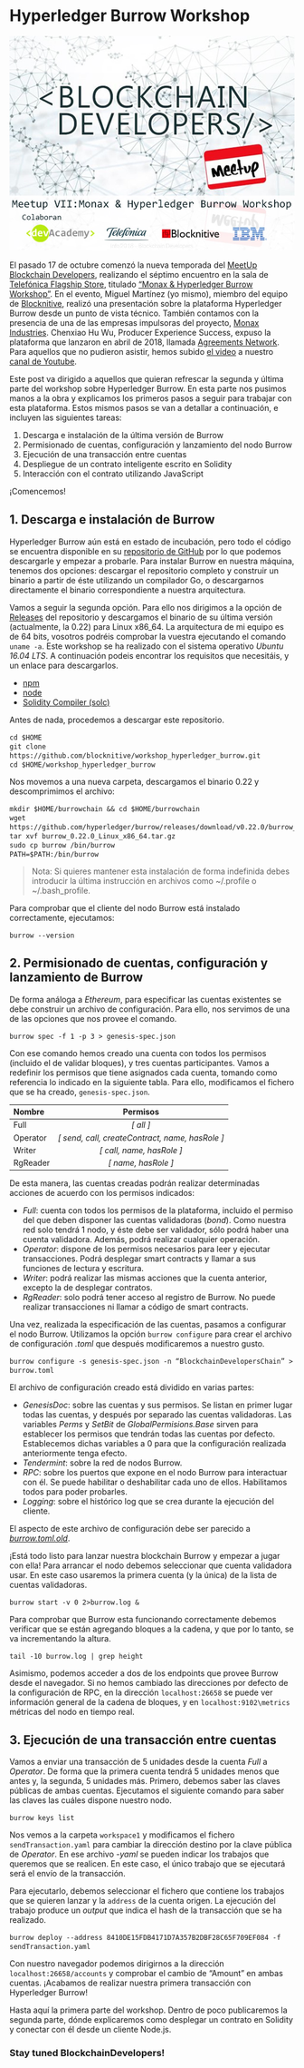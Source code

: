 ﻿# Hyperledger Burrow Workshop

![Meetup-vii-BlockchainDevelopers-HyperledgerBurrow](docs/assets/meetup-vii.jpg)
		
El pasado 17 de octubre comenzó la nueva temporada del [MeetUp Blockchain Developers](https://www.meetup.com/es-ES/Blockchain-for-developers/), realizando el séptimo encuentro en la sala de [Telefónica Flagship Store](http://flagshipstore.telefonica.es/Blockchain-Developers), titulado [“Monax & Hyperledger Burrow Workshop”](https://www.meetup.com/es-ES/Blockchain-for-developers/events/255052672/). En el evento, Miguel Martínez (yo mismo), miembro del equipo de [Blocknitive](https://blocknitive.com/), realizó una presentación sobre la plataforma Hyperledger Burrow desde un punto de vista técnico. También contamos con la presencia de una de las empresas impulsoras del proyecto, [Monax Industries](https://monax.io/). Chenxiao Hu Wu, Producer Experience Success, expuso la plataforma que lanzaron en abril de 2018, llamada [Agreements Network](https://agreements.network/). Para aquellos que no pudieron asistir, hemos subido [el video](https://www.youtube.com/watch?v=4hiiDi3mVno) a nuestro [canal de Youtube](https://www.youtube.com/blocknitive).

                     
Este post va dirigido a aquellos que quieran refrescar la segunda y última parte del workshop sobre Hyperledger Burrow. En esta parte nos pusimos manos a la obra y explicamos los primeros pasos a seguir para trabajar con esta plataforma. Estos mismos pasos se van a detallar a continuación, e incluyen las siguientes tareas:

1. Descarga e instalación de la última versión de Burrow
2. Permisionado de cuentas, configuración y lanzamiento del nodo Burrow
3. Ejecución de una transacción entre cuentas
4. Despliegue de un contrato inteligente escrito en Solidity
5. Interacción con el contrato utilizando JavaScript

¡Comencemos!


## 1. Descarga e instalación de Burrow

Hyperledger Burrow aún está en estado de incubación, pero todo el código se encuentra disponible en su [repositorio de GitHub](https://github.com/hyperledger/burrow) por lo que podemos descargarle y empezar a probarle. Para instalar Burrow en nuestra máquina, tenemos dos opciones: descargar el repositorio completo y construir un binario a partir de éste utilizando un compilador Go, o descargarnos directamente el binario correspondiente a nuestra arquitectura.

Vamos a seguir la segunda opción. Para ello nos dirigimos a la opción de [Releases](ttps://github.com/hyperledger/burrow/releases) del repositorio y descargamos el binario de su última versión (actualmente, la 0.22) para Linux x86_64. La arquitectura de mi equipo es de 64 bits, vosotros podréis comprobar la vuestra ejecutando el comando ```uname -a```. Este workshop se ha realizado con el sistema operativo *Ubuntu 16.04 LTS*. A continuación podeis encontrar los requisitos que necesitáis, y un enlace para descargarlos.

- [npm](https://www.npmjs.com/get-npm)
- [node](https://nodejs.org/es/)
- [Solidity Compiler (solc)](https://solidity.readthedocs.io/en/v0.4.25/installing-solidity.html#binary-packages)

Antes de nada, procedemos a descargar este repositorio.
```
cd $HOME
git clone https://github.com/blocknitive/workshop_hyperledger_burrow.git
cd $HOME/workshop_hyperledger_burrow
```
Nos movemos a una nueva carpeta, descargamos el binario 0.22 y descomprimimos el archivo:
```
mkdir $HOME/burrowchain && cd $HOME/burrowchain
wget https://github.com/hyperledger/burrow/releases/download/v0.22.0/burrow_0.22.0_Linux_x86_64.tar.gz
tar xvf burrow_0.22.0_Linux_x86_64.tar.gz
sudo cp burrow /bin/burrow
PATH=$PATH:/bin/burrow
```

> Nota: Si quieres mantener esta instalación de forma indefinida debes introducir la última instrucción en archivos como ~/.profile o ~/.bash_profile.

Para comprobar que el cliente del nodo Burrow está instalado correctamente, ejecutamos:
```
burrow --version
```

## 2. Permisionado de cuentas, configuración y lanzamiento de Burrow
De forma análoga a *Ethereum*, para especificar las cuentas existentes se debe construir un archivo de configuración. Para ello, nos servimos de una de las opciones que nos provee el comando.
```
burrow spec -f 1 -p 3 > genesis-spec.json
```

Con ese comando hemos creado una cuenta con todos los permisos (incluido el de validar bloques), y tres cuentas participantes. Vamos a redefinir los permisos que tiene asignados cada cuenta, tomando como referencia lo indicado en la siguiente tabla. Para ello, modificamos el fichero que se ha creado, ```genesis-spec.json```.

| **Nombre**    |    **Permisos** |
| :---          |     :---:      |
| Full          |   *[ all ]*                                           |
| Operator      |   *[ send, call, createContract, name, hasRole ]*     |
| Writer        |   *[ call, name, hasRole ]*     |
| RgReader      |   *[ name, hasRole ]*     |

De esta manera, las cuentas creadas podrán realizar determinadas acciones de acuerdo con los permisos indicados:
- *Full*: cuenta con todos los permisos de la plataforma, incluido el permiso del que deben disponer las cuentas validadoras (*bond*). Como nuestra red solo tendrá 1 nodo, y éste debe ser validador, sólo podrá haber una cuenta validadora. Además, podrá realizar cualquier operación.
- *Operator*: dispone de los permisos necesarios para leer y ejecutar transacciones. Podrá desplegar smart contracts y llamar a sus funciones de lectura y escritura.
- *Writer*: podrá realizar las mismas acciones que la cuenta anterior, excepto la de desplegar contratos.
- *RgReader*: solo podrá tener acceso al registro de Burrow. No puede realizar transacciones ni llamar a código de smart contracts.

Una vez, realizada la especificación de las cuentas, pasamos a configurar el nodo Burrow. Utilizamos la opción ```burrow configure``` para crear el archivo de configuración *.toml* que después modificaremos a nuestro gusto.
```
burrow configure -s genesis-spec.json -n “BlockchainDevelopersChain” > burrow.toml
```

El archivo de configuración creado está dividido en varias partes:
- *GenesisDoc*: sobre las cuentas y sus permisos. Se listan en primer lugar todas las cuentas, y después por separado las cuentas validadoras. Las variables *Perms* y *SetBit* de *GlobalPermisions.Base* sirven para establecer los permisos que tendrán todas las cuentas por defecto. Establecemos dichas variables a 0 para que la configuración realizada anteriormente tenga efecto.
- *Tendermint*: sobre la red de nodos Burrow.
- *RPC*: sobre los puertos que expone en el nodo Burrow para interactuar con él. Se puede habilitar o deshabilitar cada uno de ellos. Habilitamos todos para poder probarles.
- *Logging*: sobre el histórico log que se crea durante la ejecución del cliente.

El aspecto de este archivo de configuración debe ser parecido a [*burrow.toml.old*](https://github.com/blocknitive/workshop_hyperledger_burrow/blob/master/burrow.toml.old).

¡Está todo listo para lanzar nuestra blockchain Burrow y empezar a jugar con ella! Para arrancar el nodo debemos seleccionar que cuenta validadora usar. En este caso usaremos la primera cuenta (y la única) de la lista de cuentas validadoras.
```
burrow start -v 0 2>burrow.log &
```

Para comprobar que Burrow esta funcionando correctamente debemos verificar que se están agregando bloques a la cadena, y que por lo tanto, se va incrementando la altura.
```
tail -10 burrow.log | grep height
```

Asimismo, podemos acceder a dos de los endpoints que provee Burrow desde el navegador. Si no hemos cambiado las direcciones por defecto de la configuración de RPC, en la dirección ```localhost:26658``` se puede ver información general de la cadena de bloques, y en ```localhost:9102\metrics``` métricas del nodo en tiempo real.

## 3. Ejecución de una transacción entre cuentas

Vamos a enviar una transacción de 5 unidades desde la cuenta *Full* a *Operator*. De forma que la primera cuenta tendrá 5 unidades menos que antes y, la segunda, 5 unidades más. Primero, debemos saber las claves públicas de ambas cuentas. Ejecutamos el siguiente comando para saber las claves las cuáles dispone nuestro nodo.
```
burrow keys list
```

Nos vemos a la carpeta ```workspace1``` y modificamos el fichero ```sendTransaction.yaml``` para cambiar la dirección destino por la clave pública de *Operator*. En ese archivo *-yaml* se pueden indicar los trabajos que queremos que se realicen. En este caso, el único trabajo que se ejecutará será el envío de la transacción.

Para ejecutarlo, debemos seleccionar el fichero que contiene los trabajos que se quieren lanzar y la `address` de la cuenta origen. La ejecución del trabajo produce un *output* que indica el hash de la transacción que se ha realizado.

```
burrow deploy --address 8410DE15FDB4171D7A357B2DBF28C65F709EF084 -f sendTransaction.yaml
```

Con nuestro navegador podemos dirigirnos a la dirección ```localhost:26658/accounts``` y comprobar el cambio de “Amount” en ambas cuentas. ¡Acabamos de realizar nuestra primera transacción con Hyperledger Burrow!

Hasta aquí la primera parte del workshop. Dentro de poco publicaremos la segunda parte, dónde explicaremos como desplegar un contrato en Solidity y conectar con él desde un cliente Node.js.

### Stay tuned BlockchainDevelopers!

